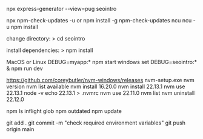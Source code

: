 npx express-generator --view=pug seointro

npx npm-check-updates -u
or
npm install -g npm-check-updates
ncu
ncu -u
npm install

change directory: > cd seointro

install dependencies: > npm install

MacOS or Linux
DEBUG=myapp:* npm start
windows
set DEBUG=seointro:* & npm run dev

https://github.com/coreybutler/nvm-windows/releases
nvm-setup.exe
nvm version
nvm list available
nvm install 16.20.0
nvm install 22.13.1
nvm use 22.13.1
node -v
echo 22.13.1 > .nvmrc
nvm use 22.11.0
nvm list
nvm uninstall 22.12.0

npm ls inflight glob
npm outdated
npm update

git add .
git commit -m "check required environment variables"
git push origin main